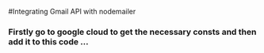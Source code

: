 #Integrating Gmail API with nodemailer 



### Firstly go to google cloud to get the necessary consts and then add it to this code ...